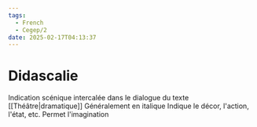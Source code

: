 ```yaml
---
tags:
  - French
  - Cegep/2
date: 2025-02-17T04:13:37
---
```


# Didascalie

Indication scénique intercalée dans le dialogue du texte [[Théâtre|dramatique]]
Généralement en italique
Indique le décor, l'action, l'état, etc.
Permet l'imagination
